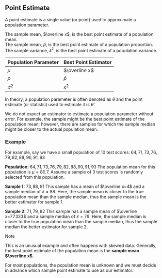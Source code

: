 ## Point Estimate

A point estimate is a single value (or point) used to approximate a population parameter.

The sample mean, $\overline x$, is the best point estimate of a population mean.\
The sample mean, $\hat{p}$, is the best point estimate of a population proportion.\
The sample variance, $s^2$, is the best point estimate of a population variance.

| Population Parameter | Best Point Estimator |
| -------------------- | -------------------- |
| $\mu$                | $\overline x$        |
| $p$                  | $\hat{p}$            |
| $\sigma^2$           | $s^2$                |

In theory, a population parameter is often denoted as $\theta$ and the point estimate (or statistic) used to estimate it is $\hat{\theta}$.

We do not expect an estimator to estimate a population parameter without error. For example, the sample might be the best point estimate of the population mean; however, there are samples for which the sample median might be closer to the actual population mean.

### Example

For example, say we have a small population of 10 test scores: 
$64, 71, 73, 76, 79, 82, 88, 90, 91, 93$

**Population:** $64, 71, 73, 76, 79, 82, 88, 90, 91, 93$
The population mean for this population is $\mu=80.7$. Assume a sample of 3 test scores is randomly selected from this population.

**Sample 1:** $73,88,91$
This sample has a mean of $\overline x=4$ and a sample median of $\tilde{x}=88$. Here, the sample mean is closer to the true population mean than the sample median, thus the sample mean is the better estimator for sample 1.

**Sample 2:** $71,79,82$
This sample has a sample mean of $\overline x=77.333$ and a sample median of $\tilde{x}=79$. Here, the sample median is closer to the true population mean than the sample median, thus the sample median the better estimator for sample 2.

> [!note]
> This is an unusual example and often happens with skewed data. Generally, the best point estimate of the population mean is the **sample mean $\overline x$**.
> 
> For most populations, the population mean is unknown and we must decide in advance which sample point estimate to use as our estimator.




